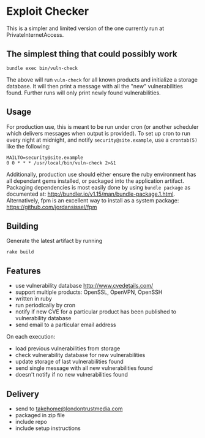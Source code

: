 # Exploit Checker

This is a simpler and limited version of the one currently run at
PrivateInternetAccess.

## The simplest thing that could possibly work

    bundle exec bin/vuln-check

The above will run `vuln-check` for all known products and initialize a
storage database. It will then print a message with all the "new"
vulnerabilities found. Further runs will only print newly found
vulnerabilities.

## Usage

For production use, this is meant to be run under cron (or another
scheduler which delivers messages when output is provided). To set up
cron to run every night at midnight, and notify `security@site.example`,
use a `crontab(5)` like the following:

    MAILTO=security@site.example
    0 0 * * * /usr/local/bin/vuln-check 2>&1

Additionally, production use should either ensure the ruby environment
has all dependant gems installed, or packaged into the application
artifact. Packaging dependencies is most easily done by using
`bundle package` as documented at:
http://bundler.io/v1.15/man/bundle-package.1.html. Alternatively, fpm is
an excellent way to install as a system package:
https://github.com/jordansissel/fpm

## Building

Generate the latest artifact by running

    rake build

## Features

-   use vulnerability database http://www.cvedetails.com/
-   support multiple products: OpenSSL, OpenVPN, OpenSSH
-   written in ruby
-   run periodically by cron
-   notify if new CVE for a particular product has been published to
    vulnerability database
-   send email to a particular email address

On each execution:

-   load previous vulnerabilities from storage
-   check vulnerability database for new vulnerabilities
-   update storage of last vulnerabilities found
-   send single message with all new vulnerabilities found
-   doesn't notify if no new vulnerabilities found

## Delivery

-   send to takehome@londontrustmedia.com
-   packaged in zip file
-   include repo
-   include setup instructions
